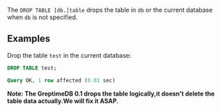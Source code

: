 The `DROP TABLE [db.]table` drops the table in `db` or the current database when `db` is not specified.

## Examples
Drop the table `test` in the current database:
```sql
DROP TABLE test;
```
```sql
Query OK, 1 row affected (0.01 sec)
```
**Note: The GreptimeDB 0.1 drops the table logically,it doesn't delete the table data actually.We will fix it ASAP.**


